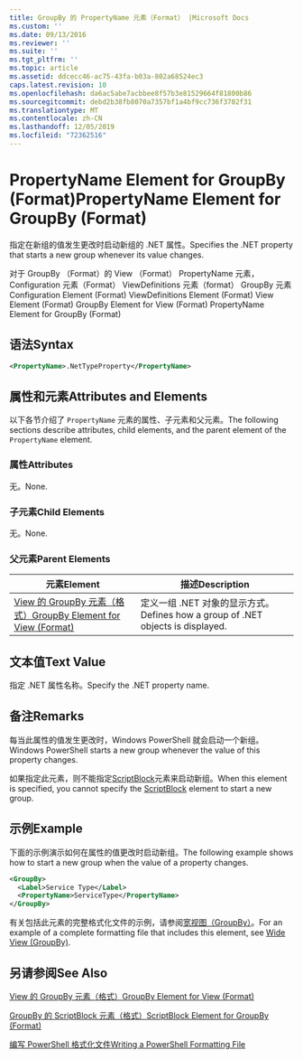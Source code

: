 ```yaml
---
title: GroupBy 的 PropertyName 元素（Format） |Microsoft Docs
ms.custom: ''
ms.date: 09/13/2016
ms.reviewer: ''
ms.suite: ''
ms.tgt_pltfrm: ''
ms.topic: article
ms.assetid: ddcecc46-ac75-43fa-b03a-802a68524ec3
caps.latest.revision: 10
ms.openlocfilehash: da6ac5abe7acbbee8f57b3e81529664f81800b86
ms.sourcegitcommit: debd2b38fb8070a7357bf1a4bf9cc736f3702f31
ms.translationtype: MT
ms.contentlocale: zh-CN
ms.lasthandoff: 12/05/2019
ms.locfileid: "72362516"
---
```

# <a name="propertyname-element-for-groupby-format"></a><span data-ttu-id="fe568-102">PropertyName Element for GroupBy (Format)</span><span class="sxs-lookup"><span data-stu-id="fe568-102">PropertyName Element for GroupBy (Format)</span></span>

<span data-ttu-id="fe568-103">指定在新组的值发生更改时启动新组的 .NET 属性。</span><span class="sxs-lookup"><span data-stu-id="fe568-103">Specifies the .NET property that starts a new group whenever its value changes.</span></span>

<span data-ttu-id="fe568-104">对于 GroupBy （Format）的 View （Format） PropertyName 元素，Configuration 元素（Format） ViewDefinitions 元素（format） GroupBy 元素</span><span class="sxs-lookup"><span data-stu-id="fe568-104">Configuration Element (Format) ViewDefinitions Element (Format) View Element (Format) GroupBy Element for View (Format) PropertyName Element for GroupBy (Format)</span></span>

## <a name="syntax"></a><span data-ttu-id="fe568-105">语法</span><span class="sxs-lookup"><span data-stu-id="fe568-105">Syntax</span></span>

```xml
<PropertyName>.NetTypeProperty</PropertyName>
```

## <a name="attributes-and-elements"></a><span data-ttu-id="fe568-106">属性和元素</span><span class="sxs-lookup"><span data-stu-id="fe568-106">Attributes and Elements</span></span>

<span data-ttu-id="fe568-107">以下各节介绍了 `PropertyName` 元素的属性、子元素和父元素。</span><span class="sxs-lookup"><span data-stu-id="fe568-107">The following sections describe attributes, child elements, and the parent element of the `PropertyName` element.</span></span>

### <a name="attributes"></a><span data-ttu-id="fe568-108">属性</span><span class="sxs-lookup"><span data-stu-id="fe568-108">Attributes</span></span>

<span data-ttu-id="fe568-109">无。</span><span class="sxs-lookup"><span data-stu-id="fe568-109">None.</span></span>

### <a name="child-elements"></a><span data-ttu-id="fe568-110">子元素</span><span class="sxs-lookup"><span data-stu-id="fe568-110">Child Elements</span></span>

<span data-ttu-id="fe568-111">无。</span><span class="sxs-lookup"><span data-stu-id="fe568-111">None.</span></span>

### <a name="parent-elements"></a><span data-ttu-id="fe568-112">父元素</span><span class="sxs-lookup"><span data-stu-id="fe568-112">Parent Elements</span></span>

|<span data-ttu-id="fe568-113">元素</span><span class="sxs-lookup"><span data-stu-id="fe568-113">Element</span></span>|<span data-ttu-id="fe568-114">描述</span><span class="sxs-lookup"><span data-stu-id="fe568-114">Description</span></span>|
|-------------|-----------------|
|[<span data-ttu-id="fe568-115">View 的 GroupBy 元素（格式）</span><span class="sxs-lookup"><span data-stu-id="fe568-115">GroupBy Element for View (Format)</span></span>](./groupby-element-for-view-format.md)|<span data-ttu-id="fe568-116">定义一组 .NET 对象的显示方式。</span><span class="sxs-lookup"><span data-stu-id="fe568-116">Defines how a group of .NET objects is displayed.</span></span>|

## <a name="text-value"></a><span data-ttu-id="fe568-117">文本值</span><span class="sxs-lookup"><span data-stu-id="fe568-117">Text Value</span></span>

<span data-ttu-id="fe568-118">指定 .NET 属性名称。</span><span class="sxs-lookup"><span data-stu-id="fe568-118">Specify the .NET property name.</span></span>

## <a name="remarks"></a><span data-ttu-id="fe568-119">备注</span><span class="sxs-lookup"><span data-stu-id="fe568-119">Remarks</span></span>

<span data-ttu-id="fe568-120">每当此属性的值发生更改时，Windows PowerShell 就会启动一个新组。</span><span class="sxs-lookup"><span data-stu-id="fe568-120">Windows PowerShell starts a new group whenever the value of this property changes.</span></span>

<span data-ttu-id="fe568-121">如果指定此元素，则不能指定[ScriptBlock](./scriptblock-element-for-groupby-format.md)元素来启动新组。</span><span class="sxs-lookup"><span data-stu-id="fe568-121">When this element is specified, you cannot specify the [ScriptBlock](./scriptblock-element-for-groupby-format.md) element to start a new group.</span></span>

## <a name="example"></a><span data-ttu-id="fe568-122">示例</span><span class="sxs-lookup"><span data-stu-id="fe568-122">Example</span></span>

<span data-ttu-id="fe568-123">下面的示例演示如何在属性的值更改时启动新组。</span><span class="sxs-lookup"><span data-stu-id="fe568-123">The following example shows how to start a new group when the value of a property changes.</span></span>

```xml
<GroupBy>
  <Label>Service Type</Label>
  <PropertyName>ServiceType</PropertyName>
</GroupBy>

```

<span data-ttu-id="fe568-124">有关包括此元素的完整格式化文件的示例，请参阅[宽视图（GroupBy）](./wide-view-groupby.md)。</span><span class="sxs-lookup"><span data-stu-id="fe568-124">For an example of a complete formatting file that includes this element, see [Wide View (GroupBy)](./wide-view-groupby.md).</span></span>

## <a name="see-also"></a><span data-ttu-id="fe568-125">另请参阅</span><span class="sxs-lookup"><span data-stu-id="fe568-125">See Also</span></span>

[<span data-ttu-id="fe568-126">View 的 GroupBy 元素（格式）</span><span class="sxs-lookup"><span data-stu-id="fe568-126">GroupBy Element for View (Format)</span></span>](./groupby-element-for-view-format.md)

[<span data-ttu-id="fe568-127">GroupBy 的 ScriptBlock 元素（格式）</span><span class="sxs-lookup"><span data-stu-id="fe568-127">ScriptBlock Element for GroupBy (Format)</span></span>](./scriptblock-element-for-groupby-format.md)

[<span data-ttu-id="fe568-128">编写 PowerShell 格式化文件</span><span class="sxs-lookup"><span data-stu-id="fe568-128">Writing a PowerShell Formatting File</span></span>](./writing-a-powershell-formatting-file.md)
